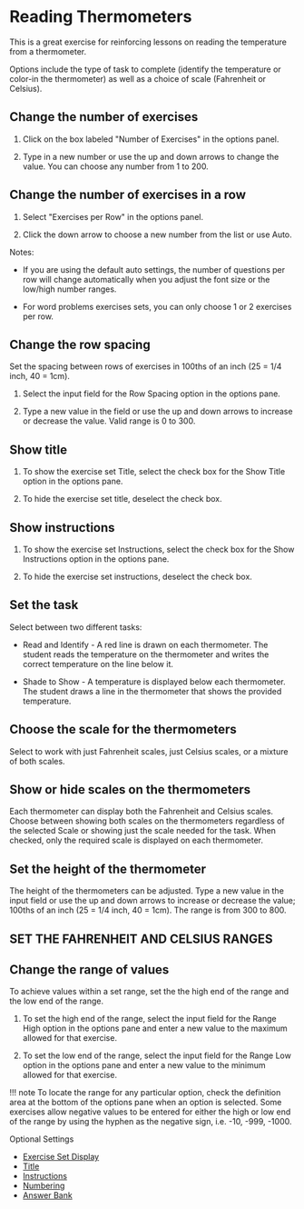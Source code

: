 # Reading Thermometers

This is a great exercise for reinforcing lessons on reading the temperature from a thermometer.

Options include the type of task to complete (identify the temperature or color-in the thermometer) as well as a choice of scale (Fahrenheit or Celsius).

## Change the number of exercises

1. Click on the box labeled "Number of Exercises" in the options panel.

2. Type in a new number or use the up and down arrows to change the value. You can choose any number from 1 to 200.

## Change the number of exercises in a row

1. Select "Exercises per Row" in the options panel.

2. Click the down arrow to choose a new number from the list or use Auto.

Notes:

- If you are using the default auto settings, the number of questions per row will change automatically when you adjust the font size or the low/high number ranges.

- For word problems exercises sets, you can only choose 1 or 2 exercises per row.

## Change the row spacing

Set the spacing between rows of exercises in 100ths of an inch (25 = 1/4 inch, 40 = 1cm).

1. Select the input field for the Row Spacing option in the options pane.

2. Type a new value in the field or use the up and down arrows to increase or decrease the value. Valid range is 0 to 300.

## Show title

1. To show the exercise set Title, select the check box for the Show Title option in the options pane.

2. To hide the exercise set title, deselect the check box.

## Show instructions

1. To show the exercise set Instructions, select the check box for the Show Instructions option in the options pane.

2. To hide the exercise set instructions, deselect the check box.

## Set the task

Select between two different tasks:

- Read and Identify - A red line is drawn on each thermometer. The student reads the temperature on the thermometer and writes the correct temperature on the line below it.

- Shade to Show - A temperature is displayed below each thermometer. The student draws a line in the thermometer that shows the provided temperature.

## Choose the scale for the thermometers

Select to work with just Fahrenheit scales, just Celsius scales, or a mixture of both scales.

## Show or hide scales on the thermometers

Each thermometer can display both the Fahrenheit and Celsius scales. Choose between showing both scales on the thermometers regardless of the selected Scale or showing just the scale needed for the task. When checked, only the required scale is displayed on each thermometer.

## Set the height of the thermometer

The height of the thermometers can be adjusted. Type a new value in the input field or use the up and down arrows to increase or decrease the value; 100ths of an inch (25 = 1/4 inch, 40 = 1cm). The range is from 300 to 800.

## SET THE FAHRENHEIT AND CELSIUS RANGES

## Change the range of values

To achieve values within a set range, set the the high end of the range and the low end of the range.

1. To set the high end of the range, select the input field for the Range High option in the options pane and enter a new value to the maximum allowed for that exercise.

2. To set the low end of the range, select the input field for the Range Low option in the options pane and enter a new value to the minimum allowed for that exercise.

!!! note
    To locate the range for any particular option, check the definition area at the bottom of the options pane when an option is selected. Some exercises allow negative values to be entered for either the high or low end of the range by using the hyphen as the negative sign, i.e. -10, -999, -1000.

Optional Settings

- [Exercise Set Display](../../options/exercise-set-display-options.md)
- [Title](../../options/title-display-options.md)
- [Instructions](../../options/instructions-display-options.md)
- [Numbering](../../options/numbering-display-options.md)
- [Answer Bank](../../options/answer-bank-display-options.md)
